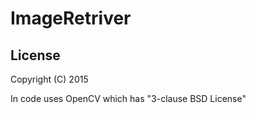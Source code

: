 # ImageRetriver

## License
Copyright (C) 2015 

In code uses OpenCV which has "3-clause BSD License"
